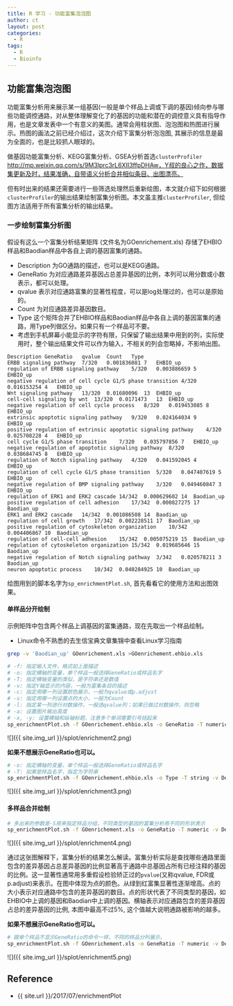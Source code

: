 ```yaml
---
title: R 学习 - 功能富集泡泡图
author: ct
layout: post
categories:
  - R
tags:
  - R
  - Bioinfo
---
```



## 功能富集泡泡图

功能富集分析用来展示某一组基因(一般是单个样品上调或下调的基因)倾向参与哪些功能调控通路，对从整体理解变化了的基因的功能和潜在的调控意义具有指导作用，也是文章发表中一个有意义的美图。通常会用柱状图、泡泡图和热图进行展示。热图的画法之前已经介绍过，这次介绍下富集分析泡泡图, 其展示的信息是最为全面的，也是比较抓人眼球的。

做基因功能富集分析、KEGG富集分析、GSEA分析首选`clusterProfiler` http://mp.weixin.qq.com/s/9M3lprc3rL6XII3ffpDHAw，Y叔的良心之作，数据集更新及时，结果准确，自带语义分析合并相似条目、出图漂亮。

但有时出来的结果还需要进行一些筛选处理然后重新绘图，本文就介绍下如何根据`clusterProfiler`的输出结果绘制富集分析图。本文虽主推`clusterProfiler`, 但绘图方法适用于所有富集分析的输出结果。

### 一步绘制富集分析图

假设有这么一个富集分析结果矩阵 (文件名为GOenrichement.xls) 存储了EHBIO样品和Baodian样品中各自上调的基因富集的通路。

* Description 为GO通路的描述，也可以是KEGG通路。
* GeneRatio 为对应通路差异基因占总差异基因的比例，本列可以用分数或小数表示，都可以处理。
* qvalue 表示对应通路富集的显著性程度，可以是log处理过的，也可以是原始的。
* Count 为对应通路差异基因数目。 
* Type 这个矩阵合并了EHBIO样品和Baodian样品中各自上调的基因富集的通路，用Type列做区分。如果只有一个样品可不要。
* 考虑到手机屏幕小能显示的字符有限，只保留了输出结果中用到的列，实际使用时，整个输出结果文件可以作为输入，不相关的列会忽略掉，不影响出图。

```
Description	GeneRatio	qvalue	Count	Type
ERBB signaling pathway	7/320	0.001836081	7	EHBIO_up
regulation of ERBB signaling pathway	5/320	0.003886659	5	EHBIO_up
negative regulation of cell cycle G1/S phase transition	4/320	0.016153254	4	EHBIO_up
Wnt signaling pathway	13/320	0.01680096	13	EHBIO_up
cell-cell signaling by wnt	13/320	0.0171473	13	EHBIO_up
negative regulation of cell cycle process	8/320	0.019453085	8	EHBIO_up
extrinsic apoptotic signaling pathway	9/320	0.024164034	9	EHBIO_up
positive regulation of extrinsic apoptotic signaling pathway	4/320	0.025708228	4	EHBIO_up
cell cycle G1/S phase transition	7/320	0.035797856	7	EHBIO_up
negative regulation of apoptotic signaling pathway	8/320	0.038684745	8	EHBIO_up
regulation of Notch signaling pathway	4/320	0.041592045	4	EHBIO_up
regulation of cell cycle G1/S phase transition	5/320	0.047407619	5	EHBIO_up
negative regulation of BMP signaling pathway	3/320	0.049460847	3	EHBIO_up
regulation of ERK1 and ERK2 cascade	14/342	0.000629602	14	Baodian_up
positive regulation of cell adhesion	17/342	0.000827275	17	Baodian_up
ERK1 and ERK2 cascade	14/342	0.001086508	14	Baodian_up
regulation of cell growth	17/342	0.002228511	17	Baodian_up
positive regulation of cytoskeleton organization	10/342	0.004406867	10	Baodian_up
regulation of cell-cell adhesion	15/342	0.005075219	15	Baodian_up
regulation of cytoskeleton organization	15/342	0.019685646	15	Baodian_up
negative regulation of Notch signaling pathway	3/342	0.020578211	3	Baodian_up
neuron apoptotic process	10/342	0.040284925	10	Baodian_up
```

绘图用到的脚本名字为`sp_enrichmentPlot.sh`, 首先看看它的使用方法和出图效果。

#### 单样品分开绘制

示例矩阵中包含两个样品上调基因的富集通路，现在先取出一个样品绘制。

* Linux命令不熟悉的去生信宝典文章集锦中查看Linux学习指南

```bash
grep -v 'Baodian_up' GOenrichement.xls >GOenrichement.ehbio.xls
```

```bash
# -f: 指定输入文件，格式如上面描述
# -o: 指定横轴的变量，单个样品一般选择GeneRatio或样品名字
# -T: 指定横轴变量的类似，是字符串还是数值
# -v: 指定Y轴显示的内容，一般为富集条目的描述
# -c: 指定用哪一列设置颜色展示，一般为qvalue或p.adjust
# -s: 指定用哪一列设置点的大小，一般为Count
# -l: 指定某一列进行对数操作，一般选qvalue列；如果已做过对数操作，则忽略
# -a: 设置图片输出高度
# -x, -y: 设置横轴和纵轴标题，注意多个单词需要引号括起来
sp_enrichmentPlot.sh -f GOenrichement.ehbio.xls -o GeneRatio -T numeric -v Description -c qvalue -s Count -l qvalue -a 12 -x "GeneRatio" -y "GO description"
```

![]({{ site.img_url }}/splot/enrichment2.png)

**如果不想展示GeneRatio也可以。**

```bash
# -o: 指定横轴的变量，单个样品一般选择GeneRatio或样品名字
# -T: 如果是样品名字，指定为字符串
sp_enrichmentPlot.sh -f GOenrichement.ehbio.xls -o Type -T string -v Description -c qvalue -s Count -l qvalue -a 12 -x "Sample" -y "GO description"
```

![]({{ site.img_url }}/splot/enrichment3.png)

#### 多样品合并绘制

```bash
# 多出来的参数是-S用来指定样品分组，不同类型的基因的富集分析用不同的形状表示
sp_enrichmentPlot.sh -f GOenrichement.xls -o GeneRatio -T numeric -v Description -c qvalue -s Count -l qvalue -a 12 -x "GeneRatio" -y "GO description" -S Type
```

![]({{ site.img_url }}/splot/enrichment4.png)

通过这张图解释下，富集分析的结果怎么解读。富集分析实际是查找哪些通路里面包含的差异基因占总差异基因的比例显著高于通路中总基因占所有已经注释的基因的比例。这一显著性通常用多重假设检验矫正过的`pvalue`(又称qvalue, FDR或p.adjust)来表示。在图中体现为点的颜色。从绿到红富集显著性逐渐增高。点的大小表示对应通路中包含的差异基因的数目。点的形状代表了不同类型的基因，如EHBIO中上调的基因和Baodian中上调的基因。横轴表示对应通路包含的差异基因占总的差异基因的比例, 本图中最高不过5%, 这个值越大说明通路被影响的越多。

**如果不想展示GeneRatio也可以。**


```bash
# 跟单个样品不显示GeneRatio的命令一样，不同的样品分列展示。
sp_enrichmentPlot.sh -f GOenrichement.xls -o GeneRatio -T numeric -v Description -c qvalue -s Count -l qvalue -a 12 -x "GeneRatio" -y "GO description" -S Type
```

![]({{ site.img_url }}/splot/enrichment5.png)



## Reference

* {{ site.url }}/2017/07/enrichmentPlot

